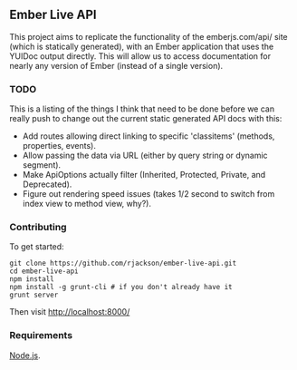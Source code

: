 ## Ember Live API

This project aims to replicate the functionality of the emberjs.com/api/ site (which is statically generated), with an Ember application that uses the 
YUIDoc output directly. This will allow us to access documentation for nearly any version of Ember (instead of a single version).

### TODO

This is a listing of the things I think that need to be done before we can really push to change out the current static generated API docs with this:

* Add routes allowing direct linking to specific 'classitems' (methods, properties, events).
* Allow passing the data via URL (either by query string or dynamic segment).
* Make ApiOptions actually filter (Inherited, Protected, Private, and Deprecated).
* Figure out rendering speed issues (takes 1/2 second to switch from index view to method view, why?).

### Contributing

To get started:

```
git clone https://github.com/rjackson/ember-live-api.git
cd ember-live-api
npm install
npm install -g grunt-cli # if you don't already have it
grunt server
```

Then visit [http://localhost:8000/](http://localhost:8000/)

### Requirements

[Node.js](http://nodejs.org).

